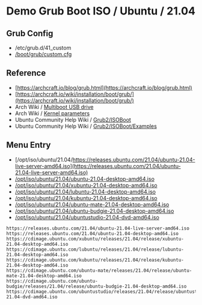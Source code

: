 

# Demo Grub Boot ISO / Ubuntu / 21.04


## Grub Config

* /etc/grub.d/41_custom
* [/boot/grub/custom.cfg](custom.cfg)


## Reference

* [https://archcraft.io/blog/grub.html](https://archcraft.io/blog/grub.html)
* [https://archcraft.io/wiki/installation/boot/grub/](https://archcraft.io/wiki/installation/boot/grub/)
* Arch Wiki / [Multiboot USB drive](https://wiki.archlinux.org/title/Multiboot_USB_drive#Configuring_GRUB)
* Arch Wiki / [Kernel parameters](https://wiki.archlinux.org/title/Kernel_parameters#GRUB)
* Ubuntu Community Help Wiki / [Grub2/ISOBoot](https://help.ubuntu.com/community/Grub2/ISOBoot)
* Ubuntu Community Help Wiki / [Grub2/ISOBoot/Examples](https://help.ubuntu.com/community/Grub2/ISOBoot/Examples)


## Menu Entry

* [/opt/iso/ubuntu/21.04/https://releases.ubuntu.com/21.04/ubuntu-21.04-live-server-amd64.iso](https://releases.ubuntu.com/21.04/ubuntu-21.04-live-server-amd64.iso)
* [/opt/iso/ubuntu/21.04/ubuntu-21.04-desktop-amd64.iso](https://releases.ubuntu.com/21.04/ubuntu-21.04-desktop-amd64.iso)
* [/opt/iso/ubuntu/21.04/xubuntu-21.04-desktop-amd64.iso](https://cdimage.ubuntu.com/xubuntu/releases/21.04/release/xubuntu-21.04-desktop-amd64.iso)
* [/opt/iso/ubuntu/21.04/lubuntu-21.04-desktop-amd64.iso](https://cdimage.ubuntu.com/lubuntu/releases/21.04/release/lubuntu-21.04-desktop-amd64.iso)
* [/opt/iso/ubuntu/21.04/kubuntu-21.04-desktop-amd64.iso](https://cdimage.ubuntu.com/kubuntu/releases/21.04/release/kubuntu-21.04-desktop-amd64.iso)
* [/opt/iso/ubuntu/21.04/ubuntu-mate-21.04-desktop-amd64.iso](https://cdimage.ubuntu.com/ubuntu-mate/releases/21.04/release/ubuntu-mate-21.04-desktop-amd64.iso)
* [/opt/iso/ubuntu/21.04/ubuntu-budgie-21.04-desktop-amd64.iso](https://cdimage.ubuntu.com/ubuntu-budgie/releases/21.04/release/ubuntu-budgie-21.04-desktop-amd64.iso)
* [/opt/iso/ubuntu/21.04/ubuntustudio-21.04-dvd-amd64.iso](https://cdimage.ubuntu.com/ubuntustudio/releases/21.04/release/ubuntustudio-21.04-dvd-amd64.iso)


```
https://releases.ubuntu.com/21.04/ubuntu-21.04-live-server-amd64.iso
https://releases.ubuntu.com/21.04/ubuntu-21.04-desktop-amd64.iso
https://cdimage.ubuntu.com/xubuntu/releases/21.04/release/xubuntu-21.04-desktop-amd64.iso
https://cdimage.ubuntu.com/lubuntu/releases/21.04/release/lubuntu-21.04-desktop-amd64.iso
https://cdimage.ubuntu.com/kubuntu/releases/21.04/release/kubuntu-21.04-desktop-amd64.iso
https://cdimage.ubuntu.com/ubuntu-mate/releases/21.04/release/ubuntu-mate-21.04-desktop-amd64.iso
https://cdimage.ubuntu.com/ubuntu-budgie/releases/21.04/release/ubuntu-budgie-21.04-desktop-amd64.iso
https://cdimage.ubuntu.com/ubuntustudio/releases/21.04/release/ubuntustudio-21.04-dvd-amd64.iso
```
